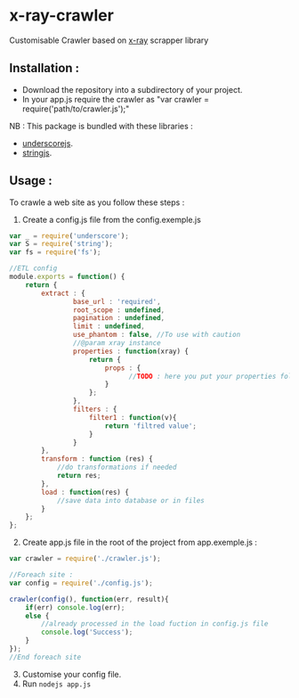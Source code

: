 # x-ray-crawler
Customisable Crawler based on [x-ray](https://github.com/lapwinglabs/x-ray/) scrapper library

## Installation :
- Download the repository into a subdirectory of your project.  
- In your app.js require the crawler as "var crawler = require('path/to/crawler.js');"  

NB : This package is bundled with these libraries :
- [underscorejs](http://underscorejs.org).  
- [stringjs](http://stringjs.com/).  

## Usage :
To crawle a web site as you follow these steps :  
1. Create a config.js file from the config.exemple.js  
```js
var _ = require('underscore');
var S = require('string');
var fs = require('fs');

//ETL config
module.exports = function() {
	return {
		extract : {
				base_url : 'required',
				root_scope : undefined,
				pagination : undefined,
				limit : undefined,
				use_phantom : false, //To use with caution
				//@param xray instance
				properties : function(xray) {
					return {
						props : {
							  //TODO : here you put your properties following the x-ray selectors
						}
					};
				},
				filters : {
					filter1 : function(v){
						return 'filtred value';
					}
				}
		},
		transform : function (res) {
			//do transformations if needed
			return res;
		},
		load : function(res) {
			//save data into database or in files
		}
	};
};

```` 

2. Create app.js file in the root of the project from app.exemple.js :
```js
var crawler = require('./crawler.js');

//Foreach site :
var config = require('./config.js');

crawler(config(), function(err, result){
	if(err) console.log(err);
	else {
		//already processed in the load fuction in config.js file
		console.log('Success');
	}
});
//End foreach site

```

3. Customise your config file.
5. Run `nodejs app.js`

